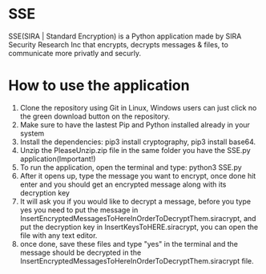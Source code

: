 # SSE
SSE(SIRA | Standard Encryption) is a Python application made by SIRA Security Research Inc that encrypts, decrypts messages & files, to communicate more privatly and securly.



# How to use the application
1. Clone the repository using Git in Linux, Windows users can just click no the green download button on the repository.
2. Make sure to have the lastest Pip and Python installed already in your system
3. Install the dependencies: pip3 install cryptography, pip3 install base64.
4. Unzip the PleaseUnzip.zip file in the same folder you have the SSE.py application(Important!)
5. To run the application, open the terminal and type: python3 SSE.py
6. After it opens up, type the message you want to encrypt, once done hit enter and you should get an encrypted message along with its decryption key
7. It will ask you if you would like to decrypt a message, before you type yes you need to put the message in InsertEncryptedMessagesToHereInOrderToDecryptThem.siracrypt, and put the decryption key in InsertKeysToHERE.siracrypt, you can open the file with any text editor.
8. once done, save these files and type "yes" in the terminal and the message should be decrypted in the InsertEncryptedMessagesToHereInOrderToDecryptThem.siracrypt file.
